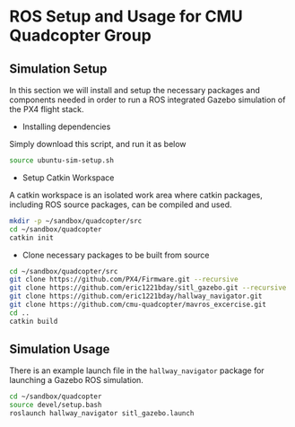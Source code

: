 # ROS Setup and Usage for CMU Quadcopter Group

## Simulation Setup

In this section we will install and setup the necessary packages and components needed in order to run a ROS integrated Gazebo simulation of the PX4 flight stack.

* Installing dependencies

Simply download this script, and run it as below

```bash
source ubuntu-sim-setup.sh
```

* Setup Catkin Workspace

A catkin workspace is an isolated work area where catkin packages, including ROS source packages, can be compiled and used.

```bash
mkdir -p ~/sandbox/quadcopter/src
cd ~/sandbox/quadcopter
catkin init
```

* Clone necessary packages to be built from source

```bash
cd ~/sandbox/quadcopter/src
git clone https://github.com/PX4/Firmware.git --recursive
git clone https://github.com/eric1221bday/sitl_gazebo.git --recursive
git clone https://github.com/eric1221bday/hallway_navigator.git
git clone https://github.com/cmu-quadcopter/mavros_excercise.git
cd ..
catkin build
```

## Simulation Usage

There is an example launch file in the `hallway_navigator` package for launching a Gazebo ROS simulation.

```bash
cd ~/sandbox/quadcopter
source devel/setup.bash
roslaunch hallway_navigator sitl_gazebo.launch
```
